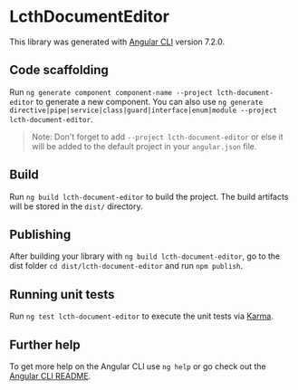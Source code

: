 # LcthDocumentEditor

This library was generated with [Angular CLI](https://github.com/angular/angular-cli) version 7.2.0.

## Code scaffolding

Run `ng generate component component-name --project lcth-document-editor` to generate a new component. You can also use `ng generate directive|pipe|service|class|guard|interface|enum|module --project lcth-document-editor`.
> Note: Don't forget to add `--project lcth-document-editor` or else it will be added to the default project in your `angular.json` file. 

## Build

Run `ng build lcth-document-editor` to build the project. The build artifacts will be stored in the `dist/` directory.

## Publishing

After building your library with `ng build lcth-document-editor`, go to the dist folder `cd dist/lcth-document-editor` and run `npm publish`.

## Running unit tests

Run `ng test lcth-document-editor` to execute the unit tests via [Karma](https://karma-runner.github.io).

## Further help

To get more help on the Angular CLI use `ng help` or go check out the [Angular CLI README](https://github.com/angular/angular-cli/blob/master/README.md).
